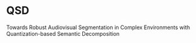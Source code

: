 # QSD
Towards Robust Audiovisual Segmentation in Complex Environments with Quantization-based Semantic Decomposition
